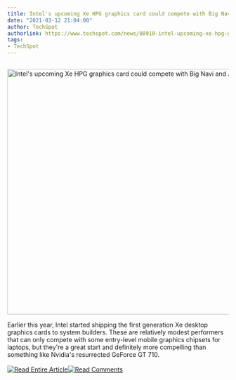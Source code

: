 ```yaml
---
title: Intel's upcoming Xe HPG graphics card could compete with Big Navi and Ampere
date: "2021-03-12 21:04:00"
author: TechSpot
authorlink: https://www.techspot.com/news/88910-intel-upcoming-xe-hpg-graphics-card-could-compete.html
tags:
- TechSpot
---
```

<a href="https://www.techspot.com/news/88910-intel-upcoming-xe-hpg-graphics-card-could-compete.html" target="_blank"><img src="https://static.techspot.com/images2/news/ts3_thumbs/2019/04/2019-04-09-ts3_thumbs-b8c.jpg" width="800" height="560" style="padding: 15px 0" title="Intel's upcoming Xe HPG graphics card could compete with Big Navi and Ampere" /></a><br />Earlier this year, Intel started shipping the first generation Xe desktop graphics cards to system builders. These are relatively modest performers that can only compete with some entry-level mobile graphics chipsets for laptops, but they're a great start and definitely more compelling than something like Nvidia's resurrected GeForce GT 710.<br /><br /><a href="https://www.techspot.com/news/88910-intel-upcoming-xe-hpg-graphics-card-could-compete.html"><img src="https://static.techspot.com/images/rss/rss_buttons_01.png" border="0" alt="Read Entire Article" /></a><a href="https://www.techspot.com/news/88910-intel-upcoming-xe-hpg-graphics-card-could-compete.html#comments"><img src="https://static.techspot.com/images/rss/rss_buttons_02.png" border="0" alt="Read Comments" /></a><br /><br />